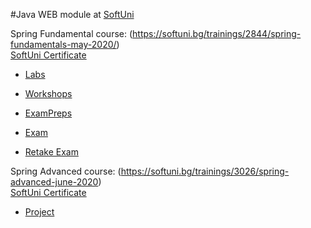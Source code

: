 #Java WEB module at [SoftUni](https://softuni.bg)

Spring Fundamental course: (https://softuni.bg/trainings/2844/spring-fundamentals-may-2020/)
<br/>
[SoftUni Certificate](https://softuni.bg/certificates/details/84803/d07f7815)
<br/>
  * [Labs](https://github.com/KrasimirKolchev/Spring-Fundamentals/tree/master/westcoastdealershop)
  * [Workshops](https://github.com/KrasimirKolchev/Spring-Fundamentals/tree/master/judgever2)

  * [ExamPreps](https://github.com/KrasimirKolchev/Spring-Fundamentals/tree/master/examPreps)
  * [Exam](https://github.com/KrasimirKolchev/Spring-Fundamentals/tree/master/exam)
  * [Retake Exam](https://github.com/KrasimirKolchev/Spring-Fundamentals/tree/master/retakeExam)
  
  
  
Spring Advanced course: (https://softuni.bg/trainings/3026/spring-advanced-june-2020)
<br/>
[SoftUni Certificate](https://softuni.bg/certificates/details/87062/2abfb6d8)
<br/>

 * [Project](https://github.com/KrasimirKolchev/photo-mag)
  
